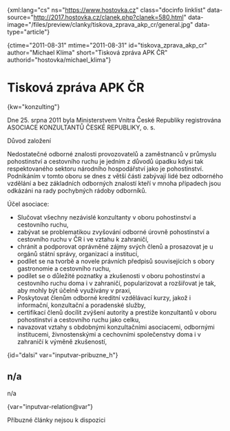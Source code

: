 
{xml:lang="cs" ns="https://www.hostovka.cz" class="docinfo linklist" data-source="http://2017.hostovka.cz/clanek.php?clanek=580.html" data-image="/files/preview/clanky/tiskova\_zprava\_akp_cr/general.jpg" data-type="article"}

{ctime="2011-08-31" mtime="2011-08-31" id="tiskova\_zprava\_akp\_cr" author="Michael Klíma" short="Tisková zpráva APK ČR" authorid="hostovka/michael\_klima"}

# Tisková zpráva APK ČR

<!-- generated attribute kw by user_udpatekw.sh on 2020-05-12, do not edit -->

{kw="konzulting"}

Dne 25. srpna 2011 byla Ministerstvem Vnitra České Republiky registrována ASOCIACE KONZULTANTŮ ČESKÉ REPUBLIKY, o. s.

Důvod založení

Nedostatečné odborné znalosti provozovatelů a zaměstnanců v průmyslu pohostinství a cestovního ruchu je jedním z důvodů úpadku kdysi tak respektovaného sektoru národního hospodářství jako je pohostinství. Podnikáním v tomto oboru se dnes z větší části zabývají lidé bez odborného vzdělání a bez základních odborných znalostí kteří v mnoha případech jsou odkázáni na rady pochybných rádoby odborníků.

Účel asociace:

  * Slučovat všechny nezávislé konzultanty v oboru pohostinství a cestovního ruchu,
  * zabývat se problematikou zvyšování odborné úrovně pohostinství a cestovního ruchu v ČR i ve vztahu k zahraničí,
  * chránit a podporovat oprávněné zájmy svých členů a prosazovat je u orgánů státní správy, organizací a institucí,
  * podílet se na tvorbě a novele právních předpisů souvisejících s obory gastronomie a cestovního ruchu,
  * podílet se o důležité poznatky a zkušenosti v oboru pohostinství a cestovního ruchu doma i v zahraničí, popularizovat a rozšiřovat je tak, aby mohly být účelně využívány v praxi,
  * Poskytovat členům odborné kreditní vzdělávací kurzy, jakož i informační, konzultační a poradenské služby,
  * certifikací členů docílit zvýšení autority a prestiže konzultantů v oboru pohostinství a cestovního ruchu jako celku,
  * navazovat vztahy s obdobnými konzultačními asociacemi, odbornými institucemi, živnostenskými a cechovními společenstvy doma i v zahraničí k výměně zkušeností,

{id="dalsi" var="inputvar-pribuzne_h"}

## n/a

n/a

{var="inputvar-relation@var"}

Příbuzné články nejsou k dispozici

